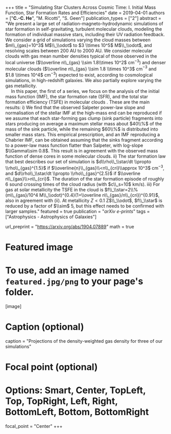 +++
title = "Simulating Star Clusters Across Cosmic Time: I. Initial Mass Function, Star Formation Rates and Efficiencies"
date = 2019-04-01
authors = ["**C.-C. He**", "M. Ricotti", "S. Geen"]
publication_types = ["2"]
abstract = "We present a large set of radiation-magneto-hydrodynamic simulations of star formation in self-gravitating, turbulent molecular clouds, modeling the formation of individual massive stars, including their UV radiation feedback. We consider a grid of simulations varying the cloud masses between $m\\_{gas}=10^3$ M$\\_\\odot$ to $3 \\times 10^5$ M$\\_\\odot$, and resolving scales between 200 AU to 2000 AU. We consider molecular clouds with gas mean number densities typical of those observed in the local universe ($\\overline n\\_{gas} \\sim 1.8\\times 10^2$ cm$^{-3}$) and denser molecular clouds ($\\overline n\\_{gas} \\sim 1.8 \\times 10^3$ cm$^{-3}$ and $1.8 \\times 10^4$ cm$^{-3}$) expected to exist, according to cosmological simulations, in high-redshift galaxies. We also partially explore varying the gas metallicity. <br>&emsp; In this paper, the first of a series, we focus on the analysis of the initial mass function (IMF), the star formation rate (SFR), and the total star formation efficiency (TSFE) in molecular clouds . These are the main results: i) We find that the observed Salpeter power-law slope and normalisation of the stellar IMF at the high-mass end can be reproduced if we assume that each star-forming gas clump (sink particle) fragments into stars producing on average a maximum stellar mass about $40\\%$ of the mass of the sink particle, while the remaining $60\\%$ is distributed into smaller mass stars. This empirical prescription, and an IMF reproducing a Chabrier IMF, can be obtained assuming that the sinks fragment according to a power-law mass function flatter than Salpeter, with log-slope $\\Gamma\\sim 0.8$. This result is in agreement with the observed mass function of dense cores in some molecular clouds. ii) The star formation law that best describes our set of simulation is $d\\rho\\_\\star/dt \\propto \\rho\\_{gas}^{1.5}$ if $\\overline{n}\\_{gas}\\<n\\_{cri}\\approx 10^3$ cm$^{-3}$, and $d\\rho\\_\\star/dt \\propto \\rho\\_{gas}^{2.5}$ if $\\overline n\\_{gas}\\>n\\_{cri}$. The duration of the star formation episode of roughly $6$ sound crossing times of the cloud radius (with $c\\_s=10$ km/s). iii) For gas at solar metallicity the TSFE in the cloud is $f\\_\\star=2\\% (m\\_{gas}/10^4 M\\_\\odot)^{0.4}(1+\\overline n\\_{gas}/n\\_{cri})^{0.91}$, also in agreement with (ii). At metallicity $Z<0.1$ Z$\\_\\odot$, $f\\_\\star$ is reduced by a factor of $\\sim$ 5, but this effect needs to be confirmed with larger samples."
featured = true
publication = "*arXiv e-prints*"
tags = ["Astrophysics - Astrophysics of Galaxies"]

url_preprint = "https://arxiv.org/abs/1904.07889"
math = true

# Featured image
# To use, add an image named `featured.jpg/png` to your page's folder. 
[image]
  # Caption (optional)
  caption = "Projections of the density-weighted gas density for three of our simulations"

  # Focal point (optional)
  # Options: Smart, Center, TopLeft, Top, TopRight, Left, Right, BottomLeft, Bottom, BottomRight
  focal_point = "Center"
+++


